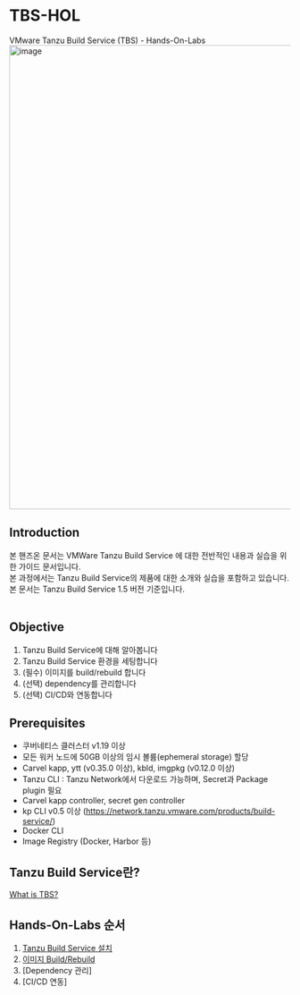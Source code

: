 # TBS-HOL

VMware Tanzu Build Service (TBS) - Hands-On-Labs
<img width="830" alt="image" src="https://user-images.githubusercontent.com/14763080/168219454-255a35d5-b477-42b6-9f6f-c6ea25157951.png">


## Introduction
본 핸즈온 문서는 VMWare Tanzu Build Service 에 대한 전반적인 내용과 실습을 위한 가이드 문서입니다. <br/>
본 과정에서는 Tanzu Build Service의 제품에 대한 소개와 실습을 포함하고 있습니다.<br/>
본 문서는 Tanzu Build Service 1.5 버전 기준입니다.
<br/>
<br/>

## Objective
1. Tanzu Build Service에 대해 알아봅니다<br/>
2. Tanzu Build Service 환경을 세팅합니다<br/>
3. (필수) 이미지를 build/rebuild 합니다<br/>
4. (선택) dependency를 관리합니다<br/>
5. (선택) CI/CD와 연동합니다<br>


## Prerequisites
- 쿠버네티스 클러스터 v1.19 이상
- 모든 워커 노드에 50GB 이상의 임시 볼륨(ephemeral storage) 할당
- Carvel kapp, ytt (v0.35.0 이상), kbld, imgpkg (v0.12.0 이상)
- Tanzu CLI : Tanzu Network에서 다운로드 가능하며, Secret과 Package plugin 필요
- Carvel kapp controller, secret gen controller
- kp CLI v0.5 이상 (https://network.tanzu.vmware.com/products/build-service/)
- Docker CLI
- Image Registry (Docker, Harbor 등)


## Tanzu Build Service란?
[What is TBS?](./Introduction/) <br/>

## Hands-On-Labs 순서
1. [Tanzu Build Service 설치](./Install/) <br/>
1. [이미지 Build/Rebuild](./Image_Mgmt/) <br/>
1. [Dependency 관리]<br/>
1. [CI/CD 연동]<br/>

